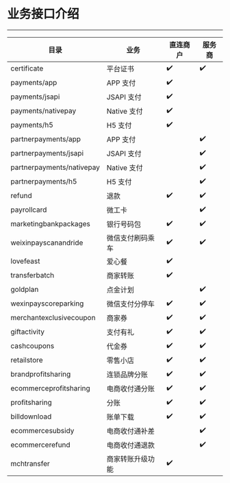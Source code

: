 # 业务接口介绍

---

| 目录 | 业务|直连商户|服务商|
| --- | --- | --- | --- |
| certificate | 平台证书 | ✔️ | ✔️ |
| payments/app | APP 支付| ✔️ |  |
| payments/jsapi | JSAPI 支付| ✔️ |  |
| payments/nativepay | Native 支付 | ✔️ |  |
| payments/h5 | H5 支付| ✔️ | |
| partnerpayments/app | APP 支付|  | ✔️ |
| partnerpayments/jsapi | JSAPI 支付|  | ✔️ |
| partnerpayments/nativepay | Native 支付 |  | ✔️ |
| partnerpayments/h5 | H5 支付|  | ✔️ |
| refund | 退款|✔️|✔️|
| payrollcard | 微工卡||✔️|
| marketingbankpackages | 银行号码包|✔️|✔️|
| weixinpayscanandride | 微信支付刷码乘车 |✔️|✔️|
| lovefeast | 爱心餐 |✔️||
| transferbatch | 商家转账 |✔️||
| goldplan | 点金计划 ||✔️|
| wexinpayscoreparking | 微信支付分停车 |✔️|✔️|
| merchantexclusivecoupon | 商家券 |✔️|✔️|
| giftactivity | 支付有礼 |✔️|✔️|
| cashcoupons | 代金券 |✔️|✔️|
| retailstore | 零售小店 |✔️|✔️|
| brandprofitsharing | 连锁品牌分账 |✔️|✔️|
| ecommerceprofitsharing | 电商收付通分账 |✔️|✔️|
| profitsharing | 分账 |✔️|✔️|
| billdownload | 账单下载 |✔️|✔️|
| ecommercesubsidy | 电商收付通补差 | |✔️|
| ecommercerefund  | 电商收付通退款 | |✔️|
| mchtransfer | 商家转账升级功能 |✔️||
